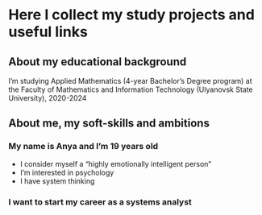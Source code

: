 # Here I collect my study projects and useful links 

## About my educational background

I’m studying Applied Mathematics  (4-year Bachelor’s Degree program) at the Faculty of Mathematics and Information Technology (Ulyanovsk State University), 2020-2024

## About me, my soft-skills and ambitions 

### My name is Anya and I’m 19 years old 

- I consider myself a “highly emotionally intelligent person”
- I’m interested in psychology
- I have system thinking

### I want to start my career as a systems analyst 


